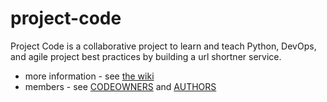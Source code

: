 # project-code

Project Code is a collaborative project to learn and teach Python, DevOps, and agile project best practices by building a url shortner service.

* more information - see [the wiki](https://github.com/rdkr/project-code/wiki)
* members - see [CODEOWNERS](CODEOWNERS) and [AUTHORS](AUTHORS)
